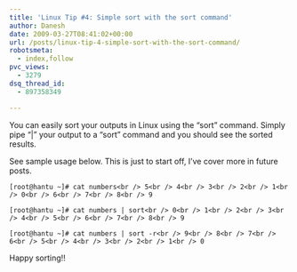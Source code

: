 ```yaml
---
title: 'Linux Tip #4: Simple sort with the sort command'
author: Danesh
date: 2009-03-27T08:41:02+00:00
url: /posts/linux-tip-4-simple-sort-with-the-sort-command/
robotsmeta:
  - index,follow
pvc_views:
  - 3279
dsq_thread_id:
  - 897358349

---
```

You can easily sort your outputs in Linux using the &#8220;sort&#8221; command. Simply pipe &#8220;|&#8221; your output to a &#8220;sort&#8221; command and you should see the sorted results.

See sample usage below. This is just to start off, I&#8217;ve cover more in future posts.

`[root@hantu ~]# cat numbers<br />
5<br />
4<br />
3<br />
2<br />
1<br />
0<br />
6<br />
7<br />
8<br />
9`

`[root@hantu ~]# cat numbers | sort<br />
0<br />
1<br />
2<br />
3<br />
4<br />
5<br />
6<br />
7<br />
8<br />
9`

`[root@hantu ~]# cat numbers | sort -r<br />
9<br />
8<br />
7<br />
6<br />
5<br />
4<br />
3<br />
2<br />
1<br />
0`

Happy sorting!!